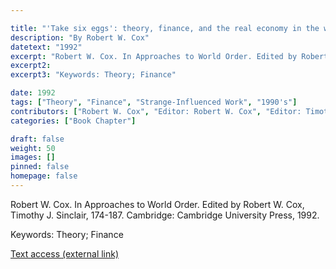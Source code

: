 ```yaml
---

title: "'Take six eggs': theory, finance, and the real economy in the work of Susan Strange"
description: "By Robert W. Cox"
datetext: "1992"
excerpt: "Robert W. Cox. In Approaches to World Order. Edited by Robert W. Cox, Timothy J. Sinclair, 174-187. Cambridge: Cambridge University Press, 1992."
excerpt2: 
excerpt3: "Keywords: Theory; Finance"

date: 1992
tags: ["Theory", "Finance", "Strange-Influenced Work", "1990's"]
contributors: ["Robert W. Cox", "Editor: Robert W. Cox", "Editor: Timothy J. Sinclair"]
categories: ["Book Chapter"]

draft: false
weight: 50
images: []
pinned: false
homepage: false
---
```


Robert W. Cox. In Approaches to World Order. Edited by Robert W. Cox, Timothy J. Sinclair, 174-187. Cambridge: Cambridge University Press, 1992.

Keywords: Theory; Finance

[Text access (external link)](https://www.worldcat.org/title/31376545)
